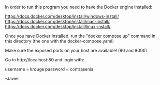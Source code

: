 In order to run this program you need to have the Docker engine installed:

https://docs.docker.com/desktop/install/windows-install/
https://docs.docker.com/desktop/install/mac-install/
https://docs.docker.com/desktop/install/linux-install/

Once you have Docker installed, run the "docker compose up" command in this directory (the one with the docker-compose.yaml)

Make sure the exposed ports on your host are available! (80 and 8000)

Go to http://localhost:80 and login with:

username = krouge
password = contrasenia

-Javier